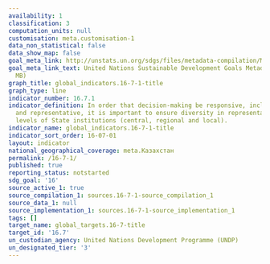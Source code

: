 ```yaml
---
availability: 1
classification: 3
computation_units: null
customisation: meta.customisation-1
data_non_statistical: false
data_show_map: false
goal_meta_link: http://unstats.un.org/sdgs/files/metadata-compilation/Metadata-Goal-16.pdf
goal_meta_link_text: United Nations Sustainable Development Goals Metadata (PDF 4.0
  MB)
graph_title: global_indicators.16-7-1-title
graph_type: line
indicator_number: 16.7.1
indicator_definition: In order that decision-making be responsive, inclusive, participatory
  and representative, it is important to ensure diversity in representation at all
  levels of State institutions (central, regional and local).
indicator_name: global_indicators.16-7-1-title
indicator_sort_order: 16-07-01
layout: indicator
national_geographical_coverage: meta.Казахстан
permalink: /16-7-1/
published: true
reporting_status: notstarted
sdg_goal: '16'
source_active_1: true
source_compilation_1: sources.16-7-1-source_compilation_1
source_data_1: null
source_implementation_1: sources.16-7-1-source_implementation_1
tags: []
target_name: global_targets.16-7-title
target_id: '16.7'
un_custodian_agency: United Nations Development Programme (UNDP)
un_designated_tier: '3'
---
```


